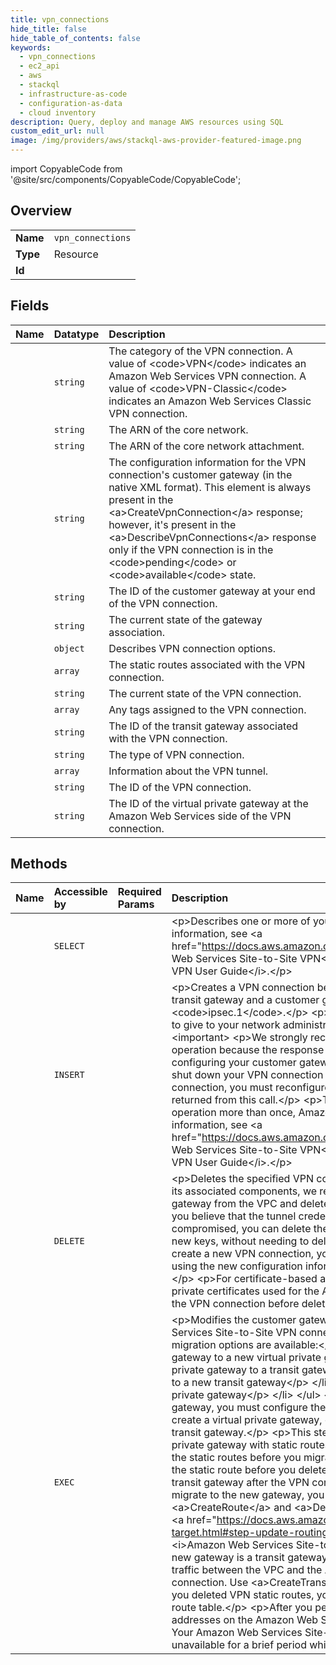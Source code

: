 ```yaml
---
title: vpn_connections
hide_title: false
hide_table_of_contents: false
keywords:
  - vpn_connections
  - ec2_api
  - aws    
  - stackql
  - infrastructure-as-code
  - configuration-as-data
  - cloud inventory
description: Query, deploy and manage AWS resources using SQL
custom_edit_url: null
image: /img/providers/aws/stackql-aws-provider-featured-image.png
---
```


import CopyableCode from '@site/src/components/CopyableCode/CopyableCode';




## Overview
<table><tbody>
<tr><td><b>Name</b></td><td><code>vpn_connections</code></td></tr>
<tr><td><b>Type</b></td><td>Resource</td></tr>
<tr><td><b>Id</b></td><td><CopyableCode code="aws.ec2_api.vpn_connections" /></td></tr>
</tbody></table>

## Fields
| Name | Datatype | Description |
|:-----|:---------|:------------|
| <CopyableCode code="category" /> | `string` | The category of the VPN connection. A value of &lt;code&gt;VPN&lt;/code&gt; indicates an Amazon Web Services VPN connection. A value of &lt;code&gt;VPN-Classic&lt;/code&gt; indicates an Amazon Web Services Classic VPN connection. |
| <CopyableCode code="coreNetworkArn" /> | `string` | The ARN of the core network. |
| <CopyableCode code="coreNetworkAttachmentArn" /> | `string` | The ARN of the core network attachment. |
| <CopyableCode code="customerGatewayConfiguration" /> | `string` | The configuration information for the VPN connection's customer gateway (in the native XML format). This element is always present in the &lt;a&gt;CreateVpnConnection&lt;/a&gt; response; however, it's present in the &lt;a&gt;DescribeVpnConnections&lt;/a&gt; response only if the VPN connection is in the &lt;code&gt;pending&lt;/code&gt; or &lt;code&gt;available&lt;/code&gt; state. |
| <CopyableCode code="customerGatewayId" /> | `string` | The ID of the customer gateway at your end of the VPN connection. |
| <CopyableCode code="gatewayAssociationState" /> | `string` | The current state of the gateway association. |
| <CopyableCode code="options" /> | `object` | Describes VPN connection options. |
| <CopyableCode code="routes" /> | `array` | The static routes associated with the VPN connection. |
| <CopyableCode code="state" /> | `string` | The current state of the VPN connection. |
| <CopyableCode code="tagSet" /> | `array` | Any tags assigned to the VPN connection. |
| <CopyableCode code="transitGatewayId" /> | `string` | The ID of the transit gateway associated with the VPN connection. |
| <CopyableCode code="type" /> | `string` | The type of VPN connection. |
| <CopyableCode code="vgwTelemetry" /> | `array` | Information about the VPN tunnel. |
| <CopyableCode code="vpnConnectionId" /> | `string` | The ID of the VPN connection. |
| <CopyableCode code="vpnGatewayId" /> | `string` | The ID of the virtual private gateway at the Amazon Web Services side of the VPN connection. |
## Methods
| Name | Accessible by | Required Params | Description |
|:-----|:--------------|:----------------|:------------|
| <CopyableCode code="vpn_connections_Describe" /> | `SELECT` | <CopyableCode code="region" /> | &lt;p&gt;Describes one or more of your VPN connections.&lt;/p&gt; &lt;p&gt;For more information, see &lt;a href="https://docs.aws.amazon.com/vpn/latest/s2svpn/VPC_VPN.html"&gt;Amazon Web Services Site-to-Site VPN&lt;/a&gt; in the &lt;i&gt;Amazon Web Services Site-to-Site VPN User Guide&lt;/i&gt;.&lt;/p&gt; |
| <CopyableCode code="vpn_connection_Create" /> | `INSERT` | <CopyableCode code="CustomerGatewayId, Type, region" /> | &lt;p&gt;Creates a VPN connection between an existing virtual private gateway or transit gateway and a customer gateway. The supported connection type is &lt;code&gt;ipsec.1&lt;/code&gt;.&lt;/p&gt; &lt;p&gt;The response includes information that you need to give to your network administrator to configure your customer gateway.&lt;/p&gt; &lt;important&gt; &lt;p&gt;We strongly recommend that you use HTTPS when calling this operation because the response contains sensitive cryptographic information for configuring your customer gateway device.&lt;/p&gt; &lt;/important&gt; &lt;p&gt;If you decide to shut down your VPN connection for any reason and later create a new VPN connection, you must reconfigure your customer gateway with the new information returned from this call.&lt;/p&gt; &lt;p&gt;This is an idempotent operation. If you perform the operation more than once, Amazon EC2 doesn't return an error.&lt;/p&gt; &lt;p&gt;For more information, see &lt;a href="https://docs.aws.amazon.com/vpn/latest/s2svpn/VPC_VPN.html"&gt;Amazon Web Services Site-to-Site VPN&lt;/a&gt; in the &lt;i&gt;Amazon Web Services Site-to-Site VPN User Guide&lt;/i&gt;.&lt;/p&gt; |
| <CopyableCode code="vpn_connection_Delete" /> | `DELETE` | <CopyableCode code="VpnConnectionId, region" /> | &lt;p&gt;Deletes the specified VPN connection.&lt;/p&gt; &lt;p&gt;If you're deleting the VPC and its associated components, we recommend that you detach the virtual private gateway from the VPC and delete the VPC before deleting the VPN connection. If you believe that the tunnel credentials for your VPN connection have been compromised, you can delete the VPN connection and create a new one that has new keys, without needing to delete the VPC or virtual private gateway. If you create a new VPN connection, you must reconfigure the customer gateway device using the new configuration information returned with the new VPN connection ID.&lt;/p&gt; &lt;p&gt;For certificate-based authentication, delete all Certificate Manager (ACM) private certificates used for the Amazon Web Services-side tunnel endpoints for the VPN connection before deleting the VPN connection.&lt;/p&gt; |
| <CopyableCode code="vpn_connection_Modify" /> | `EXEC` | <CopyableCode code="VpnConnectionId, region" /> | &lt;p&gt;Modifies the customer gateway or the target gateway of an Amazon Web Services Site-to-Site VPN connection. To modify the target gateway, the following migration options are available:&lt;/p&gt; &lt;ul&gt; &lt;li&gt; &lt;p&gt;An existing virtual private gateway to a new virtual private gateway&lt;/p&gt; &lt;/li&gt; &lt;li&gt; &lt;p&gt;An existing virtual private gateway to a transit gateway&lt;/p&gt; &lt;/li&gt; &lt;li&gt; &lt;p&gt;An existing transit gateway to a new transit gateway&lt;/p&gt; &lt;/li&gt; &lt;li&gt; &lt;p&gt;An existing transit gateway to a virtual private gateway&lt;/p&gt; &lt;/li&gt; &lt;/ul&gt; &lt;p&gt;Before you perform the migration to the new gateway, you must configure the new gateway. Use &lt;a&gt;CreateVpnGateway&lt;/a&gt; to create a virtual private gateway, or &lt;a&gt;CreateTransitGateway&lt;/a&gt; to create a transit gateway.&lt;/p&gt; &lt;p&gt;This step is required when you migrate from a virtual private gateway with static routes to a transit gateway. &lt;/p&gt; &lt;p&gt;You must delete the static routes before you migrate to the new gateway.&lt;/p&gt; &lt;p&gt;Keep a copy of the static route before you delete it. You will need to add back these routes to the transit gateway after the VPN connection migration is complete.&lt;/p&gt; &lt;p&gt;After you migrate to the new gateway, you might need to modify your VPC route table. Use &lt;a&gt;CreateRoute&lt;/a&gt; and &lt;a&gt;DeleteRoute&lt;/a&gt; to make the changes described in &lt;a href="https://docs.aws.amazon.com/vpn/latest/s2svpn/modify-vpn-target.html#step-update-routing"&gt;Update VPC route tables&lt;/a&gt; in the &lt;i&gt;Amazon Web Services Site-to-Site VPN User Guide&lt;/i&gt;.&lt;/p&gt; &lt;p&gt;When the new gateway is a transit gateway, modify the transit gateway route table to allow traffic between the VPC and the Amazon Web Services Site-to-Site VPN connection. Use &lt;a&gt;CreateTransitGatewayRoute&lt;/a&gt; to add the routes.&lt;/p&gt; &lt;p&gt; If you deleted VPN static routes, you must add the static routes to the transit gateway route table.&lt;/p&gt; &lt;p&gt;After you perform this operation, the VPN endpoint's IP addresses on the Amazon Web Services side and the tunnel options remain intact. Your Amazon Web Services Site-to-Site VPN connection will be temporarily unavailable for a brief period while we provision the new endpoints.&lt;/p&gt; |
